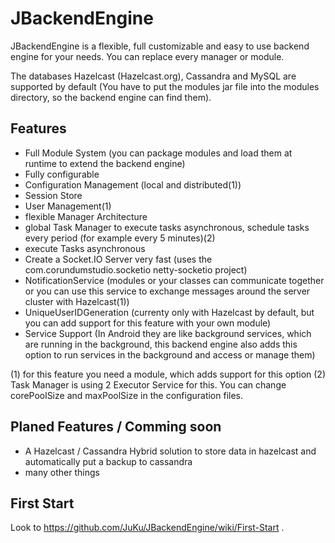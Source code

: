 # JBackendEngine
JBackendEngine is a flexible, full customizable and easy to use backend engine for your needs.
You can replace every manager or module.

The databases Hazelcast (Hazelcast.org), Cassandra and MySQL are supported by default (You have to put the modules jar file into the modules directory, so the backend engine can find them).

## Features
 - Full Module System (you can package modules and load them at runtime to extend the backend engine)
 - Fully configurable
 - Configuration Management (local and distributed(1))
 - Session Store
 - User Management(1)
 - flexible Manager Architecture
 - global Task Manager to execute tasks asynchronous, schedule tasks every period (for example every 5 minutes)(2)
 - execute Tasks asynchronous
 - Create a Socket.IO Server very fast (uses the com.corundumstudio.socketio netty-socketio project)
 - NotificationService (modules or your classes can communicate together or you can use this service to exchange messages around the server cluster with Hazelcast(1))
 - UniqueUserIDGeneration (currenty only with Hazelcast by default, but you can add support for this feature with your own module)
 - Service Support (In Android they are like background services, which are running in the background, this backend engine also adds this option to run services in the background and access or manage them)
 
 (1) for this feature you need a module, which adds support for this option
 (2) Task Manager is using 2 Executor Service for this. You can change corePoolSize and maxPoolSize in the configuration files.

## Planed Features / Comming soon
 - A Hazelcast / Cassandra Hybrid solution to store data in hazelcast and automatically put a backup to cassandra
 - many other things

## First Start
Look to https://github.com/JuKu/JBackendEngine/wiki/First-Start .
